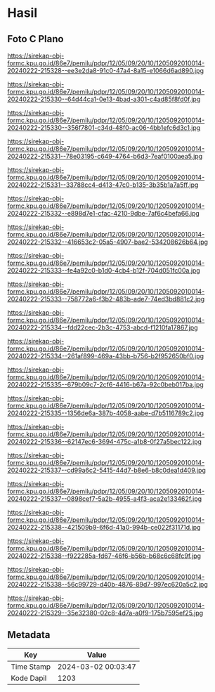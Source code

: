 # Hasil

## Foto C Plano

https://sirekap-obj-formc.kpu.go.id/86e7/pemilu/pdpr/12/05/09/20/10/1205092010014-20240222-215328--ee3e2da8-91c0-47a4-8a15-e1066d6ad890.jpg

https://sirekap-obj-formc.kpu.go.id/86e7/pemilu/pdpr/12/05/09/20/10/1205092010014-20240222-215330--64d44ca1-0e13-4bad-a301-c4ad85f8fd0f.jpg

https://sirekap-obj-formc.kpu.go.id/86e7/pemilu/pdpr/12/05/09/20/10/1205092010014-20240222-215330--356f7801-c34d-48f0-ac06-4bb1efc6d3c1.jpg

https://sirekap-obj-formc.kpu.go.id/86e7/pemilu/pdpr/12/05/09/20/10/1205092010014-20240222-215331--78e03195-c649-4764-b6d3-7eaf0100aea5.jpg

https://sirekap-obj-formc.kpu.go.id/86e7/pemilu/pdpr/12/05/09/20/10/1205092010014-20240222-215331--33788cc4-d413-47c0-b135-3b35b1a7a5ff.jpg

https://sirekap-obj-formc.kpu.go.id/86e7/pemilu/pdpr/12/05/09/20/10/1205092010014-20240222-215332--e898d7e1-cfac-4210-9dbe-7af6c4befa66.jpg

https://sirekap-obj-formc.kpu.go.id/86e7/pemilu/pdpr/12/05/09/20/10/1205092010014-20240222-215332--416653c2-05a5-4907-bae2-534208626b64.jpg

https://sirekap-obj-formc.kpu.go.id/86e7/pemilu/pdpr/12/05/09/20/10/1205092010014-20240222-215333--fe4a92c0-b1d0-4cb4-b12f-704d051fc00a.jpg

https://sirekap-obj-formc.kpu.go.id/86e7/pemilu/pdpr/12/05/09/20/10/1205092010014-20240222-215333--758772a6-f3b2-483b-ade7-74ed3bd881c2.jpg

https://sirekap-obj-formc.kpu.go.id/86e7/pemilu/pdpr/12/05/09/20/10/1205092010014-20240222-215334--fdd22cec-2b3c-4753-abcd-f1210fa17867.jpg

https://sirekap-obj-formc.kpu.go.id/86e7/pemilu/pdpr/12/05/09/20/10/1205092010014-20240222-215334--261af899-469a-43bb-b756-b2f952650bf0.jpg

https://sirekap-obj-formc.kpu.go.id/86e7/pemilu/pdpr/12/05/09/20/10/1205092010014-20240222-215335--679b09c7-2cf6-4416-b67a-92c0beb017ba.jpg

https://sirekap-obj-formc.kpu.go.id/86e7/pemilu/pdpr/12/05/09/20/10/1205092010014-20240222-215335--1356de6a-387b-4058-aabe-d7b5116789c2.jpg

https://sirekap-obj-formc.kpu.go.id/86e7/pemilu/pdpr/12/05/09/20/10/1205092010014-20240222-215336--62147ec6-3694-475c-a1b8-0f27a5bec122.jpg

https://sirekap-obj-formc.kpu.go.id/86e7/pemilu/pdpr/12/05/09/20/10/1205092010014-20240222-215337--cd99a6c2-5415-44d7-b8e6-b8c0dea1d409.jpg

https://sirekap-obj-formc.kpu.go.id/86e7/pemilu/pdpr/12/05/09/20/10/1205092010014-20240222-215337--0898cef7-5a2b-4955-a4f3-aca2e133462f.jpg

https://sirekap-obj-formc.kpu.go.id/86e7/pemilu/pdpr/12/05/09/20/10/1205092010014-20240222-215338--421509b9-6f6d-41a0-994b-ce022f31171d.jpg

https://sirekap-obj-formc.kpu.go.id/86e7/pemilu/pdpr/12/05/09/20/10/1205092010014-20240222-215338--f922285a-fd67-46f6-b56b-b68c6c68fc9f.jpg

https://sirekap-obj-formc.kpu.go.id/86e7/pemilu/pdpr/12/05/09/20/10/1205092010014-20240222-215338--56c99729-d40b-4876-89d7-997ec620a5c2.jpg

https://sirekap-obj-formc.kpu.go.id/86e7/pemilu/pdpr/12/05/09/20/10/1205092010014-20240222-215329--35e32380-02c8-4d7a-a0f9-175b7595ef25.jpg


## Metadata

| Key        | Value               |
| ---------- | ------------------- |
| Time Stamp | 2024-03-02 00:03:47 |
| Kode Dapil | 1203                |




